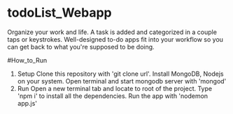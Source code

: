 # todoList_Webapp
Organize your work and life. A task is added and categorized in a couple taps or keystrokes. Well-designed to-do apps fit into your workflow so you can get back to what you're supposed to be doing.


#How_to_Run
1. Setup 
Clone this repository with 'git clone url'. Install MongoDB, Nodejs on your system. Open terminal and start mongodb server with 'mongod'
2. Run 
Open a new terminal tab and locate to root of the project. Type 'npm i' to install all the dependencies. Run the app with 'nodemon app.js'